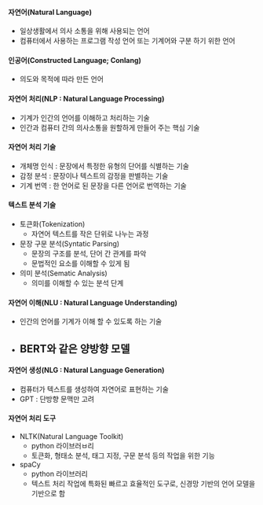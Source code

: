 #### 자연어(Natural Language)
- 일상생활에서 의사 소통을 위해 사용되는 언어
- 컴퓨터에서 사용하는 프로그램 작성 언어 또는 기계어와 구분 하기 위한 언어

#### 인공어(Constructed Language; Conlang)
- 의도와 목적에 따라 만든 언어

#### 자연어 처리(NLP : Natural Language Processing)
- 기계가 인간의 언어를 이해하고 처리하는 기술
- 인간과 컴퓨터 간의 의사소통을 원할하게 만들어 주는 핵심 기술

#### 자연어 처리 기술
- 개체명 인식 : 문장에서 특정한 유형의 단어를 식별하는 기술
- 감정 분석 : 문장이나 텍스트의 감정을 판별하는 기술
- 기계 번역 : 한 언어로 된 문장을 다른 언어로 번역하는 기술

#### 텍스트 분석 기술
- 토큰화(Tokenization) 
	- 자연어 텍스트를 작은 단위로 나누는 과정
- 문장 구문 분석(Syntatic Parsing)
	- 문장의 구조를 분석, 단어 간 관계를 파악
	- 문법적인 요소를 이해할 수 있게 됨
- 의미 분석(Sematic Analysis)
	- 의미를 이해할 수 있는 분석 단계

#### 자연어 이해(NLU : Natural Language Understanding)
- 인간의 언어를 기계가 이해 할 수 있도록 하는 기술
- BERT와 같은 양방향 모델
	- 

#### 자연어 생성(NLG : Natural Language Generation)
- 컴퓨터가 텍스트를 생성하여 자연어로 표현하는 기술
- GPT : 단방향 문맥만 고려

#### 자연어 처리 도구
- NLTK(Natural Language Toolkit)
	- python 라이브러ㅂ리
	- 토큰화, 형태소 분석, 태그 지정, 구문 분석 등의 작업을 위한 기능
- spaCy
	- python 라이브러리
	- 텍스트 처리 작업에 특화된 빠르고 효율적인 도구로, 신경망 기반의 언어 모델을 기반으로 함